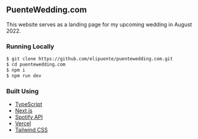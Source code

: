 ## PuenteWedding.com

This website serves as a landing page for my upcoming wedding in August 2022.

### Running Locally

```bash
$ git clone https://github.com/elipuente/puentewedding.com.git
$ cd puentewedding.com
$ npm i
$ npm run dev
```

### Built Using

- [TypeScript](https://www.typescriptlang.org/)
- [Next.js](https://nextjs.org/)
- [Spotify API](https://developer.spotify.com)
- [Vercel](https://vercel.com)
- [Tailwind CSS](https://tailwindcss.com/)

